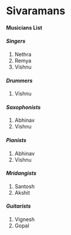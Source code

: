 # Sivaramans

#### Musicians List
#### *Singers*
1. Nethra
2. Remya
3. Vishnu
#### *Drummers*
1. Vishnu
#### *Saxophonists*
1. Abhinav
2. Vishnu
#### *Pianists*
1. Abhinav
2. Vishnu
#### *Mridangists*
1. Santosh
2. Akshit
#### *Guitarists*
1. Vignesh
2. Gopal
